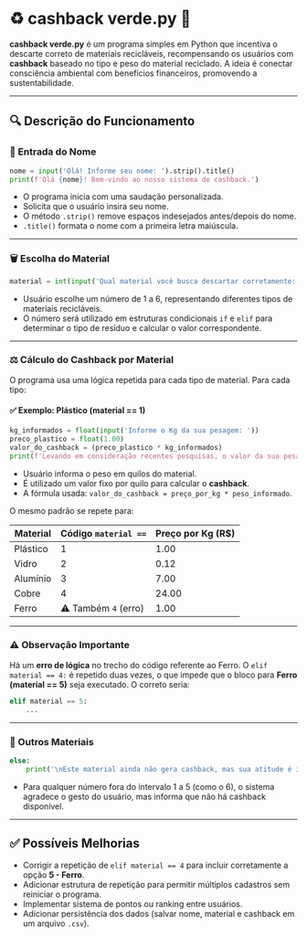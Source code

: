 
# ♻️ cashback verde.py 🐍

**cashback verde.py** é um programa simples em Python que incentiva o descarte correto de materiais recicláveis, recompensando os usuários com **cashback** baseado no tipo e peso do material reciclado. A ideia é conectar consciência ambiental com benefícios financeiros, promovendo a sustentabilidade.

---

## 🔍 Descrição do Funcionamento

### 👤 Entrada do Nome

```python
nome = input('Olá! Informe seu nome: ').strip().title()
print(f'Olá {nome}! Bem-vindo ao nosso sistema de cashback.')
```

- O programa inicia com uma saudação personalizada.
- Solicita que o usuário insira seu nome.
- O método `.strip()` remove espaços indesejados antes/depois do nome.
- `.title()` formata o nome com a primeira letra maiúscula.

---

### 🗑️ Escolha do Material

```python
material = int(input('Qual material você busca descartar corretamente: \n 1- Plástico \n 2- Vidro \n 3- Alumínio \n 4- Cobre \n 5- Ferro \n 6- Outros\n resposta: '))
```

- Usuário escolhe um número de 1 a 6, representando diferentes tipos de materiais recicláveis.
- O número será utilizado em estruturas condicionais `if` e `elif` para determinar o tipo de resíduo e calcular o valor correspondente.

---

### ⚖️ Cálculo do Cashback por Material

O programa usa uma lógica repetida para cada tipo de material. Para cada tipo:

#### ✅ Exemplo: Plástico (material == 1)

```python
kg_informados = float(input('Informe o Kg da sua pesagem: '))
preco_plastico = float(1.00)
valor_do_cashback = (preco_plastico * kg_informados)
print(f'Levando em consideração recentes pesquisas, o valor da sua pesagem referente a esse resíduo será de R${valor_do_cashback}...')
```

- Usuário informa o peso em quilos do material.
- É utilizado um valor fixo por quilo para calcular o **cashback**.
- A fórmula usada: `valor_do_cashback = preço_por_kg * peso_informado`.

O mesmo padrão se repete para:

| Material   | Código `material ==` | Preço por Kg (R$) |
|------------|----------------------|-------------------|
| Plástico   | 1                    | 1.00              |
| Vidro      | 2                    | 0.12              |
| Alumínio   | 3                    | 7.00              |
| Cobre      | 4                    | 24.00             |
| Ferro      | ⚠️ Também `4` (erro) | 1.00              |

---

### ⚠️ Observação Importante

Há um **erro de lógica** no trecho do código referente ao Ferro. O `elif material == 4:` é repetido duas vezes, o que impede que o bloco para **Ferro (material == 5)** seja executado. O correto seria:

```python
elif material == 5:
    ...
```

---

### 🚫 Outros Materiais

```python
else: 
    print('\nEste material ainda não gera cashback, mas sua atitude é importante!')
```

- Para qualquer número fora do intervalo 1 a 5 (como o 6), o sistema agradece o gesto do usuário, mas informa que não há cashback disponível.

---

## ✅ Possíveis Melhorias

- Corrigir a repetição de `elif material == 4` para incluir corretamente a opção **5 - Ferro**.
- Adicionar estrutura de repetição para permitir múltiplos cadastros sem reiniciar o programa.
- Implementar sistema de pontos ou ranking entre usuários.
- Adicionar persistência dos dados (salvar nome, material e cashback em um arquivo `.csv`).

